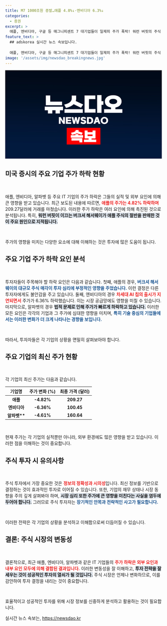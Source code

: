 ```yaml
---
title: M7 1000조원 증발…애플 4.8%↓·엔비디아 6.3%↓
categories:
  - 증권
excerpt: >
  애플, 엔비디아, 구글 등 매그니피센트 7 대기업들이 일제히 주가 폭락! 워런 버핏의 주식 매도와 엔비디아의 지연된 칩 출시가 경기 불안을 촉발시켰다. 과연 이들의 미래는? 클릭해 더 알아보세요!
feature_text: >
  ## adskorea 실시간 뉴스 속보입니다.

  애플, 엔비디아, 구글 등 매그니피센트 7 대기업들이 일제히 주가 폭락! 워런 버핏의 주식 매도와 엔비디아의 지연된 칩 출시가 경기 불안을 촉발시켰다. 과연 이들의 미래는? 클릭해 더 알아보세요!
image: '/assets/img/newsdao_breakingnews.jpg'
---
```


<p><img src="/assets/img/newsdao_breakingnews.jpg" alt="adskorea 속보" /></p>

<h2 data-ke-size="size26">미국 증시의 주요 기업 주가 하락 현황</h2>

<p data-ke-size="size16">&nbsp;</p>

<p>애플, 엔비디아, 알파벳 등 주요 IT 기업의 주가 하락은 그들의 실적 및 외부 요인에 의해 큰 영향을 받고 있습니다. 최근 보도된 내용에 따르면, <b><span style="color: #ee2323;">애플의 주가는 4.82% 하락하며</span></b> 209.27달러에 거래를 마쳤습니다. 이러한 주가 하락은 여러 요인에 의해 촉진된 것으로 분석됩니다. 특히, <b><span style="background-color: #21538527;">워런 버핏이 이끄는 버크셔 해서웨이가 애플 주식의 절반을 판매한 것이 주요 원인으로 지적됩니다.</span></b> </p>

<p data-ke-size="size16">&nbsp;</p>

<p>주가의 영향을 미치는 다양한 요소에 대해 이해하는 것은 투자에 많은 도움이 됩니다.  </p>

<h2 data-ke-size="size26">주요 기업 주가 하락 요인 분석</h2>

<p data-ke-size="size16">&nbsp;</p>

<p>투자자들이 주목해야 할 하락 요인은 다음과 같습니다. 첫째, 애플의 경우, <b><span style="color: #1a5490;">버크셔 해서웨이의 대규모 주식 매각이 투자 심리에 부정적인 영향을 주었습니다.</span></b> 이런 결정은 다른 투자자에게도 불안감을 주고 있습니다. 둘째, 엔비디아의 경우 <b><span style="color: #ee2323;">차세대 AI 칩의 출시가 지연되면서</span></b> 주가가 6.36% 하락했습니다. 이는 시장 공급망에도 영향을 미칠 수 있습니다. 마지막으로, 알파벳의 경우 <b><span style="background-color: #21538527;">법적 문제로 인해 주가가 빠르게 하락하고 있습니다.</span></b> 이러한 모든 요인은 각각의 기업과 그 주가에 심대한 영향을 미치며, <b><span style="color: #1a5490;">특히 기술 중심의 기업들에서는 이러한 변화가 더 크게 나타나는 경향을 보입니다.</span></b></p>

<p data-ke-size="size16">&nbsp;</p>

<p>따라서, 투자자들은 각 기업의 상황을 면밀히 살펴보아야 합니다. </p>

<h2 data-ke-size="size26">주요 기업의 최신 주가 현황</h2>

<p data-ke-size="size16">&nbsp;</p>

<p>각 기업의 최신 주가는 다음과 같습니다.</p>

<table style="width: 100%;">
  <thead>
    <tr>
      <th style="text-align: center;">기업명</th>
      <th style="text-align: center;">주가 변화 (%)</th>
      <th style="text-align: center;">최종 가격 (달러)</th>
    </tr>
  </thead>
  <tbody>
    <tr>
      <td style="text-align: center; height: 17px;"><b>애플</b></td>
      <td style="text-align: center; height: 17px;"><b>-4.82%</b></td>
      <td style="text-align: center; height: 17px;"><b>209.27</b></td>
    </tr>
    <tr>
      <td style="text-align: center; height: 17px;"><b>엔비디아</b></td>
      <td style="text-align: center; height: 17px;"><b>-6.36%</b></td>
      <td style="text-align: center; height: 17px;"><b>100.45</b></td>
    </tr>
    <tr>
      <td style="text-align: center; height: 17px;"><b>알파벳**</b></td>
      <td style="text-align: center; height: 17px;"><b>-4.61%</b></td>
      <td style="text-align: center; height: 17px;"><b>160.64</b></td>
    </tr>
  </tbody>
</table>

<p data-ke-size="size16">&nbsp;</p>

<p>현재 주가는 각 기업의 실적뿐만 아니라, 외부 환경에도 많은 영향을 받고 있습니다. 이러한 점을 이해하는 것이 중요합니다.</p>

<h2 data-ke-size="size26">주식 투자 시 유의사항</h2>

<p data-ke-size="size16">&nbsp;</p>

<p>주식 투자에서 가장 중요한 것은 <b><span style="color: #ee2323;">정보의 정확성과 시의성</span></b>입니다. 최신 정보를 기반으로 결정하는 것이 효과적인 투자로 이어질 수 있습니다. 또한, 기업의 재무 상태나 시장 동향을 주의 깊게 살펴봐야 하며, <b><span style="background-color: #21538527;">시장 심리 또한 주가에 큰 영향을 미친다는 사실을 염두에 두어야 합니다.</span></b> 그러므로 주식 투자자는 <b><span style="color: #1a5490;">장기적인 안목과 전략적인 사고가 필요합니다.</span></b></p>

<p data-ke-size="size16">&nbsp;</p>

<p>이러한 전략은 각 기업의 상황을 분석하고 이해함으로써 더듬어질 수 있습니다. </p>

<h2 data-ke-size="size26">결론: 주식 시장의 변동성</h2>

<p data-ke-size="size16">&nbsp;</p>

<p>결론적으로, 최근 애플, 엔비디아, 알파벳과 같은 IT 기업들의 <b><span style="color: #ee2323;">주가 하락은 외부 요인과 내부 요인 모두에 의해 결합된 결과입니다.</span></b> 이러한 변동성을 잘 이해하고, <b><span style="background-color: #21538527;">투자 전략을 잘 세우는 것이 성공적인 투자의 열쇠가 될 것입니다.</span></b> 주식 시장은 언제나 변화하므로, 이를 감안하여 투자 결정을 내리는 것이 중요합니다. </p>

<p data-ke-size="size16">&nbsp;</p> 

<p>효율적이고 성공적인 투자를 위해 시장 정보를 신중하게 분석하고 활용하는 것이 필요합니다.</p>
실시간 뉴스 속보는, <a href="https://newsdao.kr" rel="dofollow">https://newsdao.kr</a>


